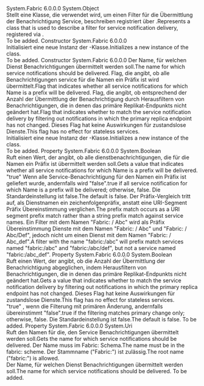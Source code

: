 <Type Name="ServiceNotificationFilterDescription" FullName="System.Fabric.Description.ServiceNotificationFilterDescription">
  <TypeSignature Language="C#" Value="public class ServiceNotificationFilterDescription" />
  <TypeSignature Language="ILAsm" Value=".class public auto ansi beforefieldinit ServiceNotificationFilterDescription extends System.Object" />
  <TypeSignature Language="DocId" Value="T:System.Fabric.Description.ServiceNotificationFilterDescription" />
  <TypeSignature Language="VB.NET" Value="Public Class ServiceNotificationFilterDescription" />
  <TypeSignature Language="F#" Value="type ServiceNotificationFilterDescription = class" />
  <AssemblyInfo>
    <AssemblyName>System.Fabric</AssemblyName>
    <AssemblyVersion>6.0.0.0</AssemblyVersion>
  </AssemblyInfo>
  <Base>
    <BaseTypeName>System.Object</BaseTypeName>
  </Base>
  <Interfaces />
  <Docs>
    <summary>
      <para><span data-ttu-id="4347b-101">Stellt eine Klasse, die verwendet wird, um einen Filter für die Übermittlung der Benachrichtigung Service, beschreiben registriert über <see cref="M:System.Fabric.FabricClient.ServiceManagementClient.RegisterServiceNotificationFilterAsync(System.Fabric.Description.ServiceNotificationFilterDescription)" />.</span><span class="sxs-lookup"><span data-stu-id="4347b-101">Represents a class that is used to describe a filter for service notification delivery, registered via <see cref="M:System.Fabric.FabricClient.ServiceManagementClient.RegisterServiceNotificationFilterAsync(System.Fabric.Description.ServiceNotificationFilterDescription)" />.</span></span></para>
    </summary>
    <remarks>To be added.</remarks>
  </Docs>
  <Members>
    <Member MemberName=".ctor">
      <MemberSignature Language="C#" Value="public ServiceNotificationFilterDescription ();" />
      <MemberSignature Language="ILAsm" Value=".method public hidebysig specialname rtspecialname instance void .ctor() cil managed" />
      <MemberSignature Language="DocId" Value="M:System.Fabric.Description.ServiceNotificationFilterDescription.#ctor" />
      <MemberSignature Language="VB.NET" Value="Public Sub New ()" />
      <MemberType>Constructor</MemberType>
      <AssemblyInfo>
        <AssemblyName>System.Fabric</AssemblyName>
        <AssemblyVersion>6.0.0.0</AssemblyVersion>
      </AssemblyInfo>
      <Parameters />
      <Docs>
        <summary>
          <para><span data-ttu-id="4347b-102">Initialisiert eine neue Instanz der <see cref="T:System.Fabric.Description.ServiceNotificationFilterDescription" />-Klasse.</span><span class="sxs-lookup"><span data-stu-id="4347b-102">Initializes a new instance of the <see cref="T:System.Fabric.Description.ServiceNotificationFilterDescription" /> class.</span></span></para>
        </summary>
        <remarks>To be added.</remarks>
      </Docs>
    </Member>
    <Member MemberName=".ctor">
      <MemberSignature Language="C#" Value="public ServiceNotificationFilterDescription (Uri name, bool matchNamePrefix, bool matchPrimaryChangeOnly);" />
      <MemberSignature Language="ILAsm" Value=".method public hidebysig specialname rtspecialname instance void .ctor(class System.Uri name, bool matchNamePrefix, bool matchPrimaryChangeOnly) cil managed" />
      <MemberSignature Language="DocId" Value="M:System.Fabric.Description.ServiceNotificationFilterDescription.#ctor(System.Uri,System.Boolean,System.Boolean)" />
      <MemberSignature Language="VB.NET" Value="Public Sub New (name As Uri, matchNamePrefix As Boolean, matchPrimaryChangeOnly As Boolean)" />
      <MemberSignature Language="F#" Value="new System.Fabric.Description.ServiceNotificationFilterDescription : Uri * bool * bool -&gt; System.Fabric.Description.ServiceNotificationFilterDescription" Usage="new System.Fabric.Description.ServiceNotificationFilterDescription (name, matchNamePrefix, matchPrimaryChangeOnly)" />
      <MemberType>Constructor</MemberType>
      <AssemblyInfo>
        <AssemblyName>System.Fabric</AssemblyName>
        <AssemblyVersion>6.0.0.0</AssemblyVersion>
      </AssemblyInfo>
      <Parameters>
        <Parameter Name="name" Type="System.Uri" />
        <Parameter Name="matchNamePrefix" Type="System.Boolean" />
        <Parameter Name="matchPrimaryChangeOnly" Type="System.Boolean" />
      </Parameters>
      <Docs>
        <param name="name">
          <para><span data-ttu-id="4347b-103">Der Name, für welchen Dienst Benachrichtigungen übermittelt werden soll.</span><span class="sxs-lookup"><span data-stu-id="4347b-103">The name for which service notifications should be delivered.</span></span></para>
        </param>
        <param name="matchNamePrefix">
          <para><span data-ttu-id="4347b-104">Flag, die angibt, ob alle Benachrichtigungen service für die Namen ein Präfix ist wird übermittelt.</span><span class="sxs-lookup"><span data-stu-id="4347b-104">Flag that indicates whether all service notifications for which Name is a prefix will be delivered.</span></span></para>
        </param>
        <param name="matchPrimaryChangeOnly">
          <para><span data-ttu-id="4347b-105">Flag, die angibt, ob entsprechend der Anzahl der Übermittlung der Benachrichtigung durch Herausfiltern von Benachrichtigungen, die in denen das primäre Replikat-Endpunkts nicht geändert hat.</span><span class="sxs-lookup"><span data-stu-id="4347b-105">Flag that indicates whether to match the service notification delivery by filtering out notifications in which the primary replica endpoint has not changed.</span></span> <span data-ttu-id="4347b-106">Dieses Flag hat keine Auswirkungen für zustandslose Dienste.</span><span class="sxs-lookup"><span data-stu-id="4347b-106">This flag has no effect for stateless services.</span></span></para>
        </param>
        <summary>
          <para><span data-ttu-id="4347b-107">Initialisiert eine neue Instanz der <see cref="T:System.Fabric.Description.ServiceNotificationFilterDescription" />-Klasse.</span><span class="sxs-lookup"><span data-stu-id="4347b-107">Initializes a new instance of the <see cref="T:System.Fabric.Description.ServiceNotificationFilterDescription" /> class.</span></span></para>
        </summary>
        <remarks>To be added.</remarks>
      </Docs>
    </Member>
    <Member MemberName="MatchNamePrefix">
      <MemberSignature Language="C#" Value="public bool MatchNamePrefix { get; set; }" />
      <MemberSignature Language="ILAsm" Value=".property instance bool MatchNamePrefix" />
      <MemberSignature Language="DocId" Value="P:System.Fabric.Description.ServiceNotificationFilterDescription.MatchNamePrefix" />
      <MemberSignature Language="VB.NET" Value="Public Property MatchNamePrefix As Boolean" />
      <MemberSignature Language="F#" Value="member this.MatchNamePrefix : bool with get, set" Usage="System.Fabric.Description.ServiceNotificationFilterDescription.MatchNamePrefix" />
      <MemberType>Property</MemberType>
      <AssemblyInfo>
        <AssemblyName>System.Fabric</AssemblyName>
        <AssemblyVersion>6.0.0.0</AssemblyVersion>
      </AssemblyInfo>
      <ReturnValue>
        <ReturnType>System.Boolean</ReturnType>
      </ReturnValue>
      <Docs>
        <summary>
          <para><span data-ttu-id="4347b-108">Ruft einen Wert, der angibt, ob alle dienstbenachrichtigungen, die für die Namen ein Präfix ist übermittelt werden soll.</span><span class="sxs-lookup"><span data-stu-id="4347b-108">Gets a value that indicates whether all service notifications for which Name is a prefix will be delivered.</span></span></para>
        </summary>
        <value>
          <para>
            <span data-ttu-id="4347b-109"><languageKeyword>"true"</languageKeyword> Wenn alle Service-Benachrichtigung für den Namen ein Präfix ist geliefert wurde, andernfalls wird <languageKeyword>"false"</languageKeyword>.</span><span class="sxs-lookup"><span data-stu-id="4347b-109"><languageKeyword>true</languageKeyword> if all service notification for which Name is a prefix will be delivered; otherwise, <languageKeyword>false</languageKeyword>.</span></span> <span data-ttu-id="4347b-110">Die Standardeinstellung ist <languageKeyword>false</languageKeyword>.</span><span class="sxs-lookup"><span data-stu-id="4347b-110">The default is <languageKeyword>false</languageKeyword>.</span></span></para>
        </value>
        <remarks>
            <span data-ttu-id="4347b-111">Der Präfix-Vergleich tritt auf, als Dienstnamen ein zeichenfolgenpräfix, anstatt eine URI-Segment Präfix Übereinstimmung verglichen.</span><span class="sxs-lookup"><span data-stu-id="4347b-111">The prefix match occurs as a URI segment prefix match rather than a string prefix match against service names.</span></span> <span data-ttu-id="4347b-112">Ein Filter mit dem Namen "Fabric: / Abc" wird als Präfix Übereinstimmung Dienste mit dem Namen "Fabric: / Abc" und "Fabric: / Abc/Def", jedoch nicht um einen Dienst mit dem Namen "Fabric: / Abc_def".</span><span class="sxs-lookup"><span data-stu-id="4347b-112">A filter with the name "fabric:/abc" will prefix match services named "fabric:/abc" and "fabric:/abc/def", but not a service named "fabric:/abc_def".</span></span>
            </remarks>
      </Docs>
    </Member>
    <Member MemberName="MatchPrimaryChangeOnly">
      <MemberSignature Language="C#" Value="public bool MatchPrimaryChangeOnly { get; set; }" />
      <MemberSignature Language="ILAsm" Value=".property instance bool MatchPrimaryChangeOnly" />
      <MemberSignature Language="DocId" Value="P:System.Fabric.Description.ServiceNotificationFilterDescription.MatchPrimaryChangeOnly" />
      <MemberSignature Language="VB.NET" Value="Public Property MatchPrimaryChangeOnly As Boolean" />
      <MemberSignature Language="F#" Value="member this.MatchPrimaryChangeOnly : bool with get, set" Usage="System.Fabric.Description.ServiceNotificationFilterDescription.MatchPrimaryChangeOnly" />
      <MemberType>Property</MemberType>
      <AssemblyInfo>
        <AssemblyName>System.Fabric</AssemblyName>
        <AssemblyVersion>6.0.0.0</AssemblyVersion>
      </AssemblyInfo>
      <ReturnValue>
        <ReturnType>System.Boolean</ReturnType>
      </ReturnValue>
      <Docs>
        <summary>
          <para><span data-ttu-id="4347b-113">Ruft einen Wert, der angibt, ob die Anzahl der Übermittlung der Benachrichtigung abgeglichen, indem Herausfiltern von Benachrichtigungen, die in denen das primäre Replikat-Endpunkts nicht geändert hat.</span><span class="sxs-lookup"><span data-stu-id="4347b-113">Gets a value that indicates whether to match the service notification delivery by filtering out notifications in which the primary replica endpoint has not changed.</span></span> <span data-ttu-id="4347b-114">Dieses Flag hat keine Auswirkungen für zustandslose Dienste.</span><span class="sxs-lookup"><span data-stu-id="4347b-114">This flag has no effect for stateless services.</span></span></para>
        </summary>
        <value>
          <para>
            <span data-ttu-id="4347b-115"><languageKeyword>"true"</languageKeyword> , wenn die Filterung mit primären Änderung, andernfalls übereinstimmt <languageKeyword>"false"</languageKeyword>.</span><span class="sxs-lookup"><span data-stu-id="4347b-115"><languageKeyword>true</languageKeyword> if the filtering matches primary change only; otherwise, <languageKeyword>false</languageKeyword>.</span></span> <span data-ttu-id="4347b-116">Die Standardeinstellung ist <languageKeyword>false</languageKeyword>.</span><span class="sxs-lookup"><span data-stu-id="4347b-116">The default is <languageKeyword>false</languageKeyword>.</span></span></para>
        </value>
        <remarks>To be added.</remarks>
      </Docs>
    </Member>
    <Member MemberName="Name">
      <MemberSignature Language="C#" Value="public Uri Name { get; set; }" />
      <MemberSignature Language="ILAsm" Value=".property instance class System.Uri Name" />
      <MemberSignature Language="DocId" Value="P:System.Fabric.Description.ServiceNotificationFilterDescription.Name" />
      <MemberSignature Language="VB.NET" Value="Public Property Name As Uri" />
      <MemberSignature Language="F#" Value="member this.Name : Uri with get, set" Usage="System.Fabric.Description.ServiceNotificationFilterDescription.Name" />
      <MemberType>Property</MemberType>
      <AssemblyInfo>
        <AssemblyName>System.Fabric</AssemblyName>
        <AssemblyVersion>6.0.0.0</AssemblyVersion>
      </AssemblyInfo>
      <ReturnValue>
        <ReturnType>System.Uri</ReturnType>
      </ReturnValue>
      <Docs>
        <summary>
          <para><span data-ttu-id="4347b-117">Ruft den Namen für die, den Service Benachrichtigungen übermittelt werden soll.</span><span class="sxs-lookup"><span data-stu-id="4347b-117">Gets the name for which service notifications should be delivered.</span></span> <span data-ttu-id="4347b-118">Der Name muss im Fabric: Schema.</span><span class="sxs-lookup"><span data-stu-id="4347b-118">The name must be in the fabric: scheme.</span></span> <span data-ttu-id="4347b-119">Der Stammname ("Fabric:") ist zulässig.</span><span class="sxs-lookup"><span data-stu-id="4347b-119">The root name ("fabric:") is allowed.</span></span></para>
        </summary>
        <value>
          <para><span data-ttu-id="4347b-120">Der Name, für welchen Dienst Benachrichtigungen übermittelt werden soll.</span><span class="sxs-lookup"><span data-stu-id="4347b-120">The name for which service notifications should be delivered.</span></span></para>
        </value>
        <remarks>To be added.</remarks>
      </Docs>
    </Member>
  </Members>
</Type>
